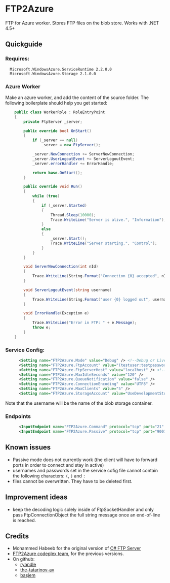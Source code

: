 FTP2Azure
=========

FTP for Azure worker. Stores FTP files on the blob store. Works with .NET 4.5+

## Quickguide

### Requires:
```
  Microsoft.WindowsAzure.ServiceRuntime 2.2.0.0
  Microsoft.WindowsAzure.Storage 2.1.0.0
```

### Azure Worker
Make an azure worker, and add the content of the source folder. The following boilerplate should help you get started:
```c#
    public class WorkerRole : RoleEntryPoint
    {
        private FtpServer _server;

        public override bool OnStart()
        {
            if (_server == null)
                _server = new FtpServer();

            _server.NewConnection += ServerNewConnection;
            _server.UserLogoutEvent += ServerLogoutEvent;
            _server.errorHandler += ErrorHandle;

            return base.OnStart();
        }

        public override void Run()
        {
            while (true)
            {
                if (_server.Started)
                {
                    Thread.Sleep(10000);
                    Trace.WriteLine("Server is alive.", "Information");
                }
                else
                {
                    _server.Start();
                    Trace.WriteLine("Server starting.", "Control");
                }
            }
        }

        void ServerNewConnection(int nId)
        {
            Trace.WriteLine(String.Format("Connection {0} accepted", nId), "Connection");
        }

        void ServerLogoutEvent(string username)
        {
            Trace.WriteLine(String.Format("user {0} logged out", username), "Connection");
        }

        void ErrorHandle(Exception e) 
        {
            Trace.WriteLine("Error in FTP: " + e.Message);
            throw e;
        }
    }
```

### Service Config:
```xml
      <Setting name="FTP2Azure.Mode" value="Debug" /> <!--Debug or Live-->
      <Setting name="FTP2Azure.FtpAccount" value="(testuser:testpassword)(user2:pass)" /> <!-- config your users here-->
      <Setting name="FTP2Azure.FtpServerHost" value="localhost" /> <!-- [yourapp].cloudapp.net in cloud -->
      <Setting name="FTP2Azure.MaxIdleSeconds" value="120" />
      <Setting name="FTP2Azure.QueueNotification" value="false" />
      <Setting name="FTP2Azure.ConnectionEncoding" value="UTF8" />
      <Setting name="FTP2Azure.MaxClients" value="5" />
      <Setting name="FTP2Azure.StorageAccount" value="UseDevelopmentStorage=true" />
```
Note that the username will be the name of the blob storage container.

### Endpoints
```xml
      <InputEndpoint name="FTP2Azure.Command" protocol="tcp" port="21" localPort="9003" /> 
      <InputEndpoint name="FTP2Azure.Passive" protocol="tcp" port="9001" localPort="9002" />
```

## Known issues
 - Passive mode does not currently work (the client will have to forward ports in order to connect and stay in active)
 - usernames and passwords set in the service cofig file cannot contain the following characters: `(`, `)` and `:`
 - files cannot be overwritten. They have to be deleted first.

## Improvement ideas
- keep the decoding logic solely inside of FtpSocketHandler and only pass FtpConnectionObject the full string message once an end-of-line is reached.


## Credits
 - Mohammed Habeeb for the original version of [C# FTP Server](http://www.codeguru.com/csharp/csharp/cs_internet/desktopapplications/article.php/c13163/Simple-FTP-Demo-Application-Using-CNET-20.htm)
 - [FTP2Azure codeplex team](http://ftp2azure.codeplex.com/team/view), for the previous versions.
 - On github: 
    - [ryandle](https://github.com/ryandle)
    - [the-tatarinov-av](https://github.com/the-tatarinov-av)
    - [basjem](https://github.com/basjem)
